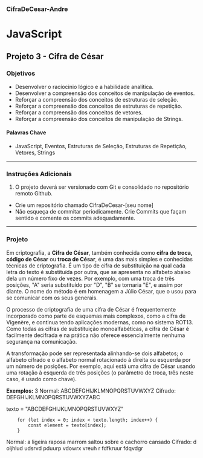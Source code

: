 ### CifraDeCesar-Andre

# JavaScript
## Projeto 3 - Cifra de César
### Objetivos
- Desenvolver o racíocinio lógico e a habilidade analítica.
- Desenvolver a compreensão dos conceitos de manipulação de eventos. 
- Reforçar a compreensão dos conceitos de estruturas de seleção. 
- Reforçar a compreensão dos conceitos de estruturas de repetição. 
- Reforçar a compreensão dos conceitos de vetores. 
- Reforçar a compreensão dos conceitos de manipulação de Strings.

#### Palavras Chave  
- JavaScript, Eventos, Estruturas de Seleção, Estruturas de Repetição, Vetores, Strings

---
### Instruções Adicionais 
1.	O projeto deverá ser versionado com Git e consolidado no repositório remoto Github.  
- Crie um repositório chamado CifraDeCesar-[seu nome]
- Não esqueça de commitar periodicamente. Crie Commits que façam sentido e comente os commits adequadamente.



--- 
### Projeto 

Em criptografia, a **Cifra de César**, também conhecida como **cifra de troca, código de César** ou **troca de César**, é uma das mais simples e conhecidas técnicas de criptografia. É um tipo de cifra de substituição na qual cada letra do texto é substituída por outra, que se apresenta no alfabeto abaixo dela um número fixo de vezes. Por exemplo, com uma troca de três posições, "A" seria substituído por "D", "B" se tornaria "E", e assim por diante. O nome do método é em homenagem a Júlio César, que o usou para se comunicar com os seus generais.  
   
O processo de criptografia de uma cifra de César é frequentemente incorporado como parte de esquemas mais complexos, como a cifra de Vigenère, e continua tendo aplicações modernas, como no sistema ROT13. Como todas as cifras de substituição monoalfabéticas, a cifra de César é facilmente decifrada e na prática não oferece essencialmente nenhuma segurança na comunicação.  
   
A transformação pode ser representada alinhando-se dois alfabetos; o alfabeto cifrado e o alfabeto normal rotacionado à direita ou esquerda por um número de posições. Por exemplo, aqui está uma cifra de César usando uma rotação à esquerda de três posições (o parâmetro de troca, três neste caso, é usado como chave).

**Exemplos:** 3
Normal:  ABCDEFGHIJKLMNOPQRSTUVWXYZ
Cifrado: DEFGHIJKLMNOPQRSTUVWXYZABC



texto = "ABCDEFGHIJKLMNOPQRSTUVWXYZ"

        for (let index = 0; index < texto.length; index++) {
            const element = texto[index];
        }

Normal:  a ligeira raposa marrom saltou sobre o cachorro cansado
Cifrado: d oljhlud udsrvd pduurp vdowrx vreuh r fdfkruur fdqvdgr